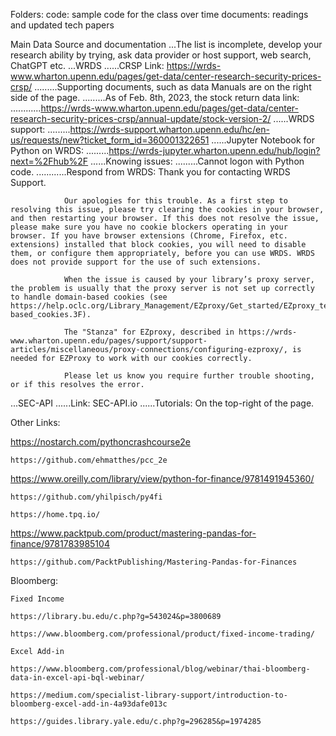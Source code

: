 Folders:
code: sample code for the class over time
documents: readings and updated tech papers

Main Data Source and documentation
...The list is incomplete, develop your research ability by trying, ask data provider or host support, web search, ChatGPT etc.
...WRDS
......CRSP Link: https://wrds-www.wharton.upenn.edu/pages/get-data/center-research-security-prices-crsp/
.........Supporting documents, such as data Manuals are on the right side of the page.
.........As of Feb. 8th, 2023, the stock return data link:
............https://wrds-www.wharton.upenn.edu/pages/get-data/center-research-security-prices-crsp/annual-update/stock-version-2/
......WRDS support: 
.........https://wrds-support.wharton.upenn.edu/hc/en-us/requests/new?ticket_form_id=360001322651
......Jupyter Notebook for Python on WRDS:
.........https://wrds-jupyter.wharton.upenn.edu/hub/login?next=%2Fhub%2F
......Knowing issues:
.........Cannot logon with Python code.
............Respond from WRDS: Thank you for contacting WRDS Support.
 
                Our apologies for this trouble. As a first step to resolving this issue, please try clearing the cookies in your browser, and then restarting your browser. If this does not resolve the issue, please make sure you have no cookie blockers operating in your browser. If you have browser extensions (Chrome, Firefox, etc. extensions) installed that block cookies, you will need to disable them, or configure them appropriately, before you can use WRDS. WRDS does not provide support for the use of such extensions.
                
                When the issue is caused by your library’s proxy server, the problem is usually that the proxy server is not set up correctly to handle domain-based cookies (see https://help.oclc.org/Library_Management/EZproxy/Get_started/EZproxy_technical_details#What_about_domain-based_cookies.3F).
                
                The "Stanza" for EZproxy, described in https://wrds-www.wharton.upenn.edu/pages/support/support-articles/miscellaneous/proxy-connections/configuring-ezproxy/, is needed for EZProxy to work with our cookies correctly. 
                
                Please let us know you require further trouble shooting, or if this resolves the error.
...SEC-API
......Link: SEC-API.io
......Tutorials: On the top-right of the page.


Other Links:


https://nostarch.com/pythoncrashcourse2e

    https://github.com/ehmatthes/pcc_2e

https://www.oreilly.com/library/view/python-for-finance/9781491945360/

    https://github.com/yhilpisch/py4fi

    https://home.tpq.io/

https://www.packtpub.com/product/mastering-pandas-for-finance/9781783985104

    https://github.com/PacktPublishing/Mastering-Pandas-for-Finances
    
Bloomberg:

    Fixed Income

    https://library.bu.edu/c.php?g=543024&p=3800689

    https://www.bloomberg.com/professional/product/fixed-income-trading/
    
    Excel Add-in
    
    https://www.bloomberg.com/professional/blog/webinar/thai-bloomberg-data-in-excel-api-bql-webinar/
    
    https://medium.com/specialist-library-support/introduction-to-bloomberg-excel-add-in-4a93dafe013c
    
    https://guides.library.yale.edu/c.php?g=296285&p=1974285
    
